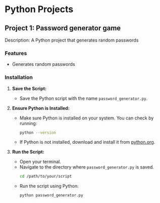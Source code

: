 # Python Projects

## Project 1: Password generator game

Description: A Python project that generates random passwords

### Features

- Generates random passwords

### Installation

1. **Save the Script:**

   - Save the Python script with the name `password_generator.py`.

2. **Ensure Python is Installed:**

   - Make sure Python is installed on your system. You can check by running:
     ```bash
     python --version
     ```
   - If Python is not installed, download and install it from [python.org](https://www.python.org/downloads/).

3. **Run the Script:**
   - Open your terminal.
   - Navigate to the directory where `password_generator.py` is saved.
     ```bash
     cd /path/to/your/script
     ```
   - Run the script using Python:
     ```bash
     python password_generator.py
     ```
